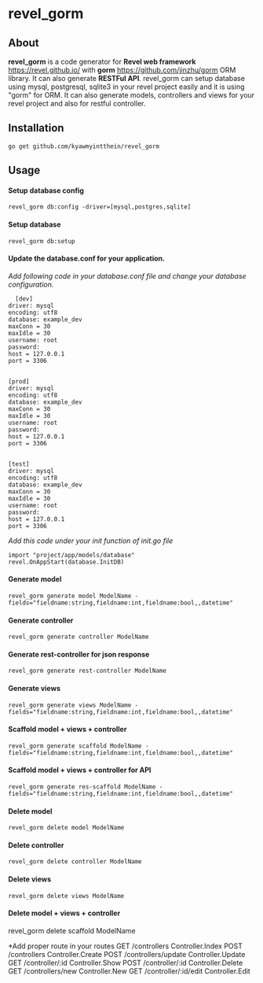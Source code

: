 # **revel_gorm**

## About
  **revel_gorm** is a code generator for **Revel web framework** https://revel.github.io/ with **gorm** https://github.com/jinzhu/gorm ORM library.
  It can also generate **RESTFul API**. 
  revel_gorm can setup database using mysql, postgresql, sqlite3 in your revel project easily and it is using "gorm" for ORM.
  It can also generate models, controllers and views for your revel project and also for restful controller.

## Installation
    go get github.com/kyawmyintthein/revel_gorm  

## Usage
#### Setup database config
    revel_gorm db:config -driver=[mysql,postgres,sqlite]

#### Setup database 
    revel_gorm db:setup 

#### Update the database.conf for your application.
  *Add following code in your database.conf file and change your database configuration.*
   
      [dev]
	driver: mysql
	encoding: utf8
	database: example_dev
	maxConn = 30
	maxIdle = 30
	username: root
	password:
	host = 127.0.0.1
	port = 3306
	
	
	[prod]
	driver: mysql
	encoding: utf8
	database: example_dev
	maxConn = 30
	maxIdle = 30
	username: root
	password:
	host = 127.0.0.1
	port = 3306
	
	
	[test]
	driver: mysql
	encoding: utf8
	database: example_dev	
	maxConn = 30
	maxIdle = 30
	username: root
	password:
	host = 127.0.0.1
	port = 3306
	  

*Add this code under your init function of init.go file*

    import "project/app/models/database"
    revel.OnAppStart(database.InitDB)


#### Generate model 
    revel_gorm generate model ModelName -fields="fieldname:string,fieldname:int,fieldname:bool,,datetime"

#### Generate controller 
    revel_gorm generate controller ModelName


#### Generate rest-controller  for json response
    revel_gorm generate rest-controller ModelName


#### Generate views 
    revel_gorm generate views ModelName -fields="fieldname:string,fieldname:int,fieldname:bool,,datetime"

#### Scaffold model + views + controller 
    revel_gorm generate scaffold ModelName -fields="fieldname:string,fieldname:int,fieldname:bool,,datetime"
    
#### Scaffold model + views + controller  for API
    revel_gorm generate res-scaffold ModelName -fields="fieldname:string,fieldname:int,fieldname:bool,,datetime"

#### Delete model
    revel_gorm delete model ModelName

#### Delete controller
    revel_gorm delete controller ModelName

#### Delete views
    revel_gorm delete views ModelName

#### Delete model + views + controller
revel_gorm delete scaffold ModelName

*Add proper route in your routes
GET     /controllers 									Controller.Index
POST    /controllers 									Controller.Create
POST    /controllers/update 							Controller.Update
GET     /controller/:id 								Controller.Show
POST  	/controller/:id									Controller.Delete
GET  	/controllers/new								Controller.New
GET  	/controller/:id/edit							Controller.Edit
